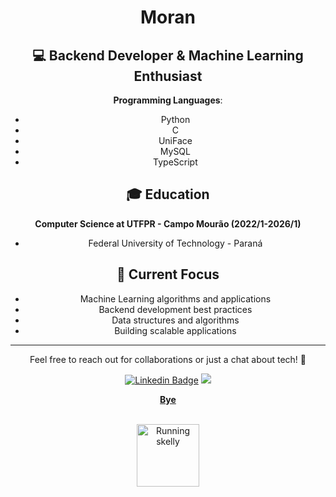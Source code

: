 <h1 align="center">Moran</h1>

<div align="center">

## 💻 Backend Developer & Machine Learning Enthusiast

**Programming Languages**:
- Python 
- C 
- UniFace
- MySQL
- TypeScript

## 🎓 Education
**Computer Science at UTFPR - Campo Mourão (2022/1-2026/1)**
- Federal University of Technology - Paraná
  
## 🚀 Current Focus
- Machine Learning algorithms and applications
- Backend development best practices
- Data structures and algorithms
- Building scalable applications

---
Feel free to reach out for collaborations or just a chat about tech! 👋




 [![Linkedin Badge](https://img.shields.io/badge/LinkedIn-0077B5?style=for-the-badge&logo=linkedin&logoColor=white)](https://www.linkedin.com/in/felipermoran/)
 </a>
  <a href = "mailto:felipe.r.moran@gmail.com">
    <img src="https://img.shields.io/badge/Gmail-D14836?style=for-the-badge&logo=gmail&logoColor=white">
  </a>
  <td align="center">
<a href="https://agilemanifesto.org/iso/ptbr/manifesto.html">
<strong>Bye</strong>
<br />
<br />
  <p>
<img height="100" alt="Running skelly" src="assets/dnacebaby.gif"> 
</a>
</p>
</td>
</div>
